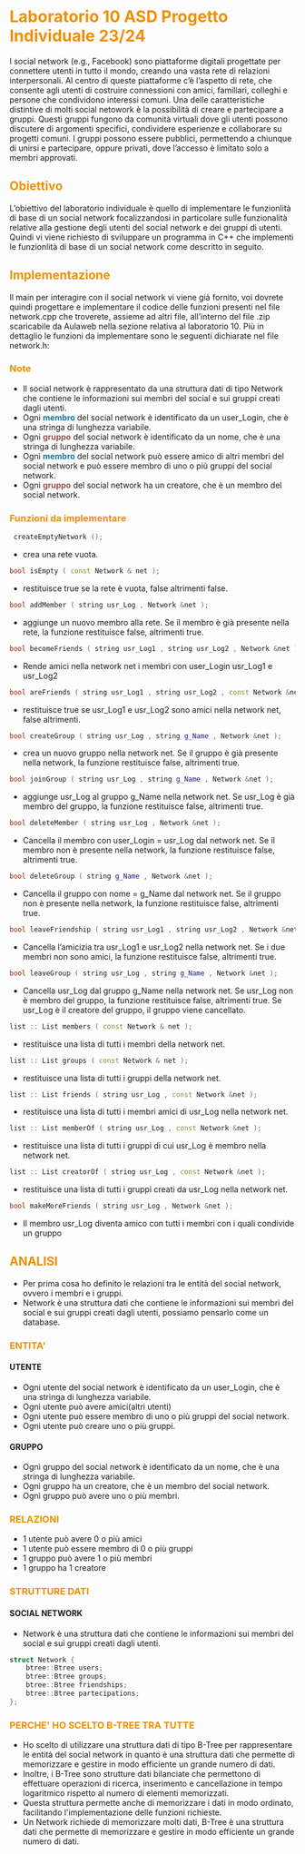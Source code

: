 
# <span style="color:#F18F01">Laboratorio 10 ASD Progetto Individuale 23/24</span>

I social network (e.g., Facebook) sono piattaforme digitali progettate per connettere utenti in tutto il mondo, creando una
vasta rete di relazioni interpersonali. Al centro di queste piattaforme c’è l’aspetto di rete, che consente agli utenti di costruire
connessioni con amici, familiari, colleghi e persone che condividono interessi comuni.
Una delle caratteristiche distintive di molti social netowork è la possibilità di creare e partecipare a gruppi. Questi gruppi
fungono da comunità virtuali dove gli utenti possono discutere di argomenti specifici, condividere esperienze e collaborare su
progetti comuni. I gruppi possono essere pubblici, permettendo a chiunque di unirsi e partecipare, oppure privati, dove l’accesso
è limitato solo a membri approvati.




## <span style="color:#F18F01"> Obiettivo</span>

L’obiettivo del laboratorio individuale è quello di implementare le funzionlità di base di un social network focalizzandosi in
particolare sulle funzionalità relative alla gestione degli utenti del social network e dei gruppi di utenti.
Quindi vi viene richiesto di sviluppare un programma in C++ che implementi le funzionlità di base di un social network come
descritto in seguito.

## <span style="color:#F18F01"> Implementazione</span>
Il main per interagire con il social network vi viene già fornito, voi dovrete quindi progettare e implementare il codice delle
funzioni presenti nel file network.cpp che troverete, assieme ad altri file, all’interno del file .zip scaricabile da Aulaweb nella
sezione relativa al laboratorio 10. Più in dettaglio le funzioni da implementare sono le seguenti dichiarate nel file network.h:


### <span style="color:#F18F01"> Note</span>
- Il social network è rappresentato da una struttura dati di tipo Network che contiene le informazioni sui membri del social e sui gruppi creati dagli utenti.
- Ogni <b style="color:#17779A">membro</b> del social network è identificato da un user_Login, che è una stringa di lunghezza variabile.
- Ogni <b style="color:#94524A">gruppo</b> del social network è identificato da un nome, che è una stringa di lunghezza variabile.
- Ogni <b style="color:#17779A">membro</b> del social network può essere amico di altri membri del social network e può essere membro di uno o più gruppi del social network.
- Ogni <b style="color:#94524A">gruppo</b> del social network ha un creatore, che è un membro del social network.

### <span style="color:#F18F01"> Funzioni da implementare</span> 

```cpp
 createEmptyNetwork ();
```
- crea una rete vuota.
```cpp
bool isEmpty ( const Network & net );
```
- restituisce true se la rete è vuota, false altrimenti false.
```cpp
bool addMember ( string usr_Log , Network &net );
```
- aggiunge un nuovo membro alla rete. Se il membro è già presente nella rete, la funzione restituisce false, altrimenti true.
```cpp
bool becomeFriends ( string usr_Log1 , string usr_Log2 , Network &net );
```
-  Rende amici nella network net i membri con user_Login usr_Log1 e usr_Log2
```cpp
bool areFriends ( string usr_Log1 , string usr_Log2 , const Network &net );
```
- restituisce true se usr_Log1 e usr_Log2 sono amici nella network net, false altrimenti.
```cpp
bool createGroup ( string usr_Log , string g_Name , Network &net );
```
- crea un nuovo gruppo nella network net. Se il gruppo è già presente nella network, la funzione restituisce false, altrimenti true.
```cpp
bool joinGroup ( string usr_Log , string g_Name , Network &net );
```
- aggiunge usr_Log al gruppo g_Name nella network net. Se usr_Log è già membro del gruppo, la funzione restituisce false, altrimenti true.
```cpp
bool deleteMember ( string usr_Log , Network &net );
```
- Cancella il membro con user_Login = usr_Log dal network net. Se il membro non è presente nella network, la funzione restituisce false, altrimenti true.
```cpp
bool deleteGroup ( string g_Name , Network &net );
```
- Cancella il gruppo con nome = g_Name dal network net. Se il gruppo non è presente nella network, la funzione restituisce false, altrimenti true.
```cpp
bool leaveFriendship ( string usr_Log1 , string usr_Log2 , Network &net );
```
- Cancella l’amicizia tra usr_Log1 e usr_Log2 nella network net. Se i due membri non sono amici, la funzione restituisce false, altrimenti true.
```cpp
bool leaveGroup ( string usr_Log , string g_Name , Network &net );
```
- Cancella usr_Log dal gruppo g_Name nella network net. Se usr_Log non è membro del gruppo, la funzione restituisce false, altrimenti true. Se usr_Log è il creatore del gruppo, il gruppo viene cancellato.
```cpp
list :: List members ( const Network & net );
```
- restituisce una lista di tutti i membri della network net.
```cpp
list :: List groups ( const Network & net );
```
- restituisce una lista di tutti i gruppi della network net.
```cpp
list :: List friends ( string usr_Log , const Network &net );
```
- restituisce una lista di tutti i membri amici di usr_Log nella network net.
```cpp
list :: List memberOf ( string usr_Log , const Network &net );
```
- restituisce una lista di tutti i gruppi di cui usr_Log è membro nella network net.
```cpp
list :: List creatorOf ( string usr_Log , const Network &net );
```
- restituisce una lista di tutti i gruppi creati da usr_Log nella network net.
```cpp
bool makeMoreFriends ( string usr_Log , Network &net );
```
- Il membro usr_Log diventa amico con tutti i membri con i quali condivide un gruppo




## <span style="color:#F18F01"> ANALISI</span>
- Per prima cosa ho definito le relazioni tra le entità del social network, ovvero i membri e i gruppi.
- Network è una struttura dati che contiene le informazioni sui membri del social e sui gruppi creati dagli utenti, possiamo pensarlo come un database.

### <span style="color:#F18F01"> ENTITA'</span>
#### UTENTE
- Ogni utente del social network è identificato da un user_Login, che è una stringa di lunghezza variabile.
- Ogni utente può avere amici(altri utenti)
- Ogni utente può essere membro di uno o più gruppi del social network.
- Ogni utente può creare uno o più gruppi.

#### GRUPPO
- Ogni gruppo del social network è identificato da un nome, che è una stringa di lunghezza variabile.
- Ogni gruppo ha un creatore, che è un membro del social network.
- Ogni gruppo può avere uno o più membri.

### <span style="color:#F18F01"> RELAZIONI</span>
- 1 utente può avere 0 o più amici
- 1 utente può essere membro di 0 o più gruppi
- 1 gruppo può avere 1 o più membri
- 1 gruppo ha 1 creatore

### <span style="color:#F18F01"> STRUTTURE DATI</span>

#### SOCIAL NETWORK
- Network è una struttura dati che contiene le informazioni sui membri del social e sui gruppi creati dagli utenti.


```cpp
struct Network {
    btree::Btree users;
    btree::Btree groups;
    btree::Btree friendships;
    btree::Btree partecipations;
};
```
### <span style="color:#F18F01"> PERCHE' HO SCELTO B-TREE TRA TUTTE</span>

- Ho scelto di utilizzare una struttura dati di tipo B-Tree per rappresentare le entità del social network in quanto è una struttura dati che permette di memorizzare e gestire in modo efficiente un grande numero di dati.
- Inoltre, i B-Tree sono strutture dati bilanciate che permettono di effettuare operazioni di ricerca, inserimento e cancellazione in tempo logaritmico rispetto al numero di elementi memorizzati.
- Questa struttura permette anche di memorizzare i dati in modo ordinato, facilitando l'implementazione delle funzioni richieste.
- Un Network richiede di memorizzare molti dati, B-Tree è una struttura dati che permette di memorizzare e gestire in modo efficiente un grande numero di dati.



